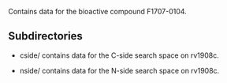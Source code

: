 Contains data for the bioactive compound F1707-0104.

## Subdirectories

- cside/ contains data for the C-side search space on rv1908c.

- nside/ contains data for the N-side search space on rv1908c.

